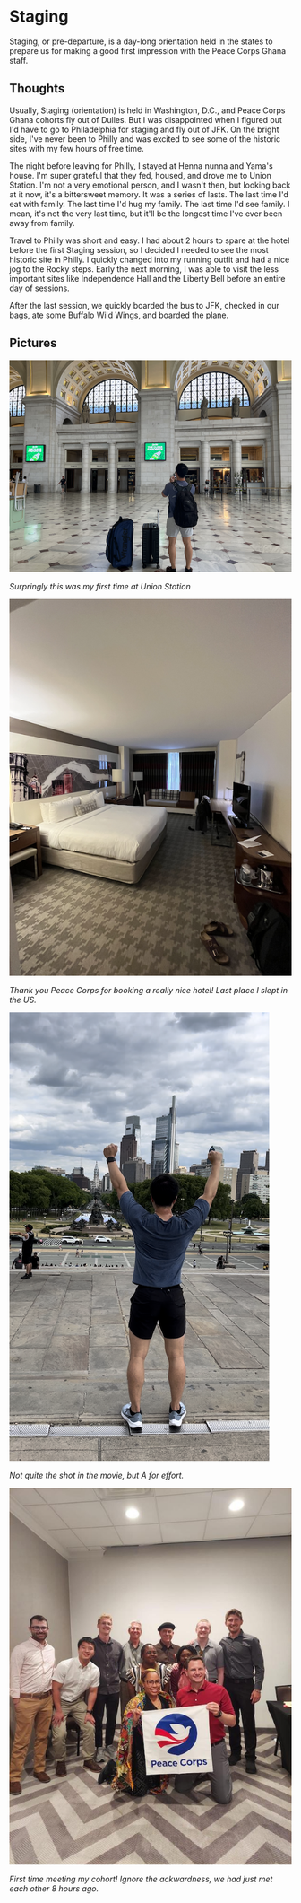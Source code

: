 # Staging
Staging, or pre-departure, is a day-long orientation held in the states to prepare us for making a good first impression with the Peace Corps Ghana staff.

## Thoughts
Usually, Staging (orientation) is held in Washington, D.C., and Peace Corps Ghana cohorts fly out of Dulles. But I was disappointed when I figured out I'd have to go to Philadelphia for staging and fly out of JFK. On the bright side, I've never been to Philly and was excited to see some of the historic sites with my few hours of free time.

The night before leaving for Philly, I stayed at Henna nunna and Yama's house. I'm super grateful that they fed, housed, and drove me to Union Station. I'm not a very emotional person, and I wasn't then, but looking back at it now, it's a bittersweet memory. It was a series of lasts. The last time I'd eat with family. The last time I'd hug my family. The last time I'd see family. I mean, it's not the very last time, but it'll be the longest time I've ever been away from family.

Travel to Philly was short and easy. I had about 2 hours to spare at the hotel before the first Staging session, so I decided I needed to see the most historic site in Philly. I quickly changed into my running outfit and had a nice jog to the Rocky steps. Early the next morning, I was able to visit the less important sites like Independence Hall and the Liberty Bell before an entire day of sessions.

After the last session, we quickly boarded the bus to JFK, checked in our bags, ate some Buffalo Wild Wings, and boarded the plane.

## Pictures

![union station](/images/orientation/union_station.png)

*Surpringly this was my first time at Union Station*

![hotel room](/images/orientation/philly_hotel.png)

*Thank you Peace Corps for booking a really nice hotel! Last place I slept in the US.*

![rocky_steps.png](/images/orientation/rocky_steps.png)

*Not quite the shot in the movie, but A for effort.*

![staging](/images/orientation/staging.JPG)

*First time meeting my cohort! Ignore the ackwardness, we had just met each other 8 hours ago.*
